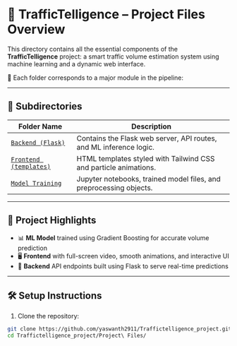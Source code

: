 # 🚦 TrafficTelligence – Project Files Overview

This directory contains all the essential components of the **TrafficTelligence** project: a smart traffic volume estimation system using machine learning and a dynamic web interface.

📁 Each folder corresponds to a major module in the pipeline:

---

## 📂 Subdirectories

| Folder Name           | Description                                                              |
|------------------------|--------------------------------------------------------------------------|
| [`Backend (Flask)`](./Backend%20(Flask)) | Contains the Flask web server, API routes, and ML inference logic.         |
| [`Frontend (templates)`](./Frontend%20(templates)) | HTML templates styled with Tailwind CSS and particle animations.           |
| [`Model Training`](./Model%20Training)  | Jupyter notebooks, trained model files, and preprocessing objects.         |

---

## 🧠 Project Highlights

- 📊 **ML Model** trained using Gradient Boosting for accurate volume prediction
- 🖥️ **Frontend** with full-screen video, smooth animations, and interactive UI
- 🔌 **Backend** API endpoints built using Flask to serve real-time predictions

---

## 🛠 Setup Instructions

1. Clone the repository:
```bash
git clone https://github.com/yaswanth2911/Traffictelligence_project.git
cd Traffictelligence_project/Project\ Files/

